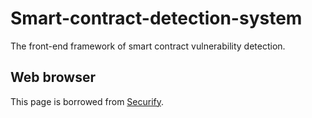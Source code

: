 # Smart-contract-detection-system

The front-end framework of smart contract vulnerability detection.

## Web browser

This page is borrowed from [Securify](https://securify.chainsecurity.com/).

<div img="./fig/front.png" width=500pt> <div> 

